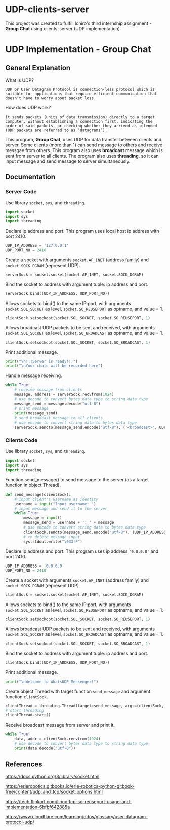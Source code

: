 # UDP-clients-server
This project was created to fulfill Ichiro's third internship assignment - **Group Chat** using clients-server (UDP implementation)

# UDP Implementation - Group Chat
## General Explanation
What is UDP?

    UDP or User Datagram Protocol is connection-less protocol which is suitable for applications that require efficient communication that doesn't have to worry about packet loss. 

How does UDP work?

    It sends packets (units of data transmission) directly to a target computer, without establishing a connection first, indicating the order of said packets, or checking whether they arrived as intended (UDP packets are referred to as ‘datagrams’).

This program, **Group Chat**, uses UDP for data transfer between clients and server. Some clients (more than 1) can send message to others and receive messgae from others. This program also uses **broadcast** message which is sent from server to all clients. The program also uses **threading**, so it can input message and send message to server simultaneously.

## Documentation
### Server Code
Use library `socket`, `sys`, and `threading`. 
```py
import socket
import sys
import threading
```

Declare ip address and port. This program uses local host ip address with port 2410.
```py
UDP_IP_ADDRESS = '127.0.0.1'
UDP_PORT_NO = 2410
```

Create a socket with arguments `socket.AF_INET` (address family) and `socket.SOCK_DGRAM` (represent UDP).
```py
serverSock = socket.socket(socket.AF_INET, socket.SOCK_DGRAM)
```

Bind the socket to address with argument tuple: ip address and port.
```py
serverSock.bind((UDP_IP_ADDRESS, UDP_PORT_NO))
```

Allows sockets to bind() to the same IP:port, with arguments `socket.SOL_SOCKET` as level, `socket.SO_REUSEPORT` as optname, and value = 1.
```py
clientSock.setsockopt(socket.SOL_SOCKET, socket.SO_REUSEPORT, 1)
```

Allows broadcast UDP packets to be sent and received, with arguments `socket.SOL_SOCKET` as level, `socket.SO_BROADCAST` as optname, and value = 1.
```py
clientSock.setsockopt(socket.SOL_SOCKET, socket.SO_BROADCAST, 1)
```

Print additional message.
```py
print("\n!!!Server is ready!!!")
print("\nYour chats will be recorded here")
```

Handle message receiving.
```py
while True:
    # receive message from clients
    message, address = serverSock.recvfrom(1024)
    # use decode to convert bytes data type to string data type
    message_send = message.decode("utf-8")
    # print message
    print(message_send)
    # send broadcast message to all clients
    # use encode to convert string data to bytes data type
    serverSock.sendto(message_send.encode("utf-8"), ('<broadcast>', UDP_PORT_NO))
```

### Clients Code
Use library `socket`, `sys`, and `threading`.
```py
import socket
import sys
import threading
```

Function send_message() to send message to the server (as a target function in object Thread).
```py
def send_message(clientSock):
    # input client's username as identity
    username = input("Input username: ")
    # input message and send it to the server
    while True:
        message = input()
        message_send = username + ': ' + message
        # use encode to convert string data to bytes data type
        clientSock.sendto(message_send.encode("utf-8"), (UDP_IP_ADDRESS, UDP_PORT_NO))
        # to delete message input
        sys.stdout.write("\033[F")
```

Declare ip address and port. This program uses ip address `'0.0.0.0'` and port 2410.
```py
UDP_IP_ADDRESS = '0.0.0.0'
UDP_PORT_NO = 2410
```

Create a socket with arguments `socket.AF_INET` (address family) and `socket.SOCK_DGRAM` (represent UDP)
```py
clientSock = socket.socket(socket.AF_INET, socket.SOCK_DGRAM)
```

Allows sockets to bind() to the same IP:port, with arguments `socket.SOL_SOCKET` as level, `socket.SO_REUSEPORT` as optname, and value = 1.
```py
clientSock.setsockopt(socket.SOL_SOCKET, socket.SO_REUSEPORT, 1)
```

Allows broadcast UDP packets to be sent and received, with arguments `socket.SOL_SOCKET` as level, `socket.SO_BROADCAST` as optname, and value = 1.
```py
clientSock.setsockopt(socket.SOL_SOCKET, socket.SO_BROADCAST, 1)
```

Bind the socket to address with argument tuple: ip address and port.
```py
clientSock.bind((UDP_IP_ADDRESS, UDP_PORT_NO))
```

Print additional message.
```py
print("\nWelcome to WhatsUDP Messenger!")
```

Create object Thread with target function `send_message` and argument function `clientSock`.
```py
clientThread = threading.Thread(target=send_message, args=(clientSock,))
# start threading
clientThread.start()
```

Receive broadcast message from server and print it.
```py
while True:
    data, addr = clientSock.recvfrom(1024)
    # use decode to convert bytes data type to string data type
    print(data.decode("utf-8"))
```

## References
https://docs.python.org/3/library/socket.html

https://erlerobotics.gitbooks.io/erle-robotics-python-gitbook-free/content/udp_and_tcp/socket_options.html

https://tech.flipkart.com/linux-tcp-so-reuseport-usage-and-implementation-6bfbf642885a

https://www.cloudflare.com/learning/ddos/glossary/user-datagram-protocol-udp/